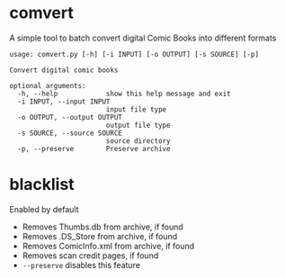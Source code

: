 # comvert

A simple tool to batch convert digital Comic Books into different formats

```
usage: comvert.py [-h] [-i INPUT] [-o OUTPUT] [-s SOURCE] [-p]

Convert digital comic books

optional arguments:
  -h, --help            show this help message and exit
  -i INPUT, --input INPUT
                        input file type
  -o OUTPUT, --output OUTPUT
                        output file type
  -s SOURCE, --source SOURCE
                        source directory
  -p, --preserve        Preserve archive

```
# blacklist
Enabled by default
- Removes Thumbs.db from archive, if found
- Removes .DS_Store from archive, if found
- Removes ComicInfo.xml from archive, if found
- Removes scan credit pages, if found
- `--preserve` disables this feature
